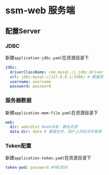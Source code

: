 # ssm-web 服务端

## 配置Server

### JDBC

新建`application-jdbc.yaml`在资源目录下

```yaml
jdbc:
  driverClassName: com.mysql.cj.jdbc.Driver
  url: jdbc:mysql://127.0.0.1:3306/ # 数据库
  username: username
  password: password
```

### 服务器数据

新建`application-mem-file.yaml`在资源目录下

```yaml
web:
  dir: web/dist #web目录，静态资源
  data-dir: data # 数据文件，用户上传的文件等等
```
### Token配置

新建`application-token.yaml`在资源目录下

```yaml
token-pwd: password #PBE密码
```